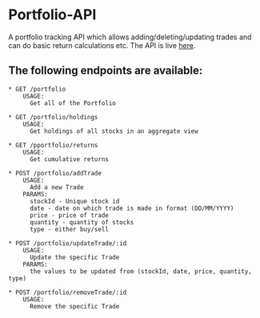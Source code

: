 # Portfolio-API
A portfolio tracking API which allows adding/deleting/updating trades and can do basic return calculations etc.
The API is live [here](https://sheltered-cliffs-65361.herokuapp.com/).

## The following endpoints are available:

    * GET /portfolio
        USAGE:
          Get all of the Portfolio

    * GET /portfolio/holdings
        USAGE:
          Get holdings of all stocks in an aggregate view

    * GET /pportfolio/returns
        USAGE:
          Get cumulative returns

    * POST /portfolio/addTrade
        USAGE:
          Add a new Trade
        PARAMS:
          stockId - Unique stock id
          date - date on which trade is made in format (DD/MM/YYYY)
          price - price of trade
          quantity - quantity of stocks
          type - either buy/sell

    * POST /portfolio/updateTrade/:id
        USAGE:
          Update the specific Trade
        PARAMS:
          the values to be updated from (stockId, date, price, quantity, type)

    * POST /portfolio/removeTrade/:id
        USAGE:
          Remove the specific Trade
 
